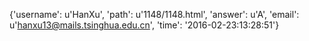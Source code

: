 {'username': u'HanXu', 'path': u'1148/1148.html', 'answer': u'A', 'email': u'hanxu13@mails.tsinghua.edu.cn', 'time': '2016-02-23:13:28:51'}